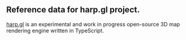 ## Reference data for harp.gl project.

[harp.gl](https://github.com/heremaps/harp.gl)  is an experimental and work in progress open-source 3D map rendering engine written in TypeScript.
